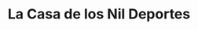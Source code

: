 ---
title: "La Casa de los Nil Deportes"
url: /quito/la-casa-de-los-nil-deportes/
shop: deportes
---